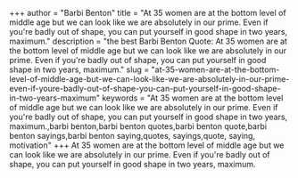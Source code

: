 +++
author = "Barbi Benton"
title = "At 35 women are at the bottom level of middle age but we can look like we are absolutely in our prime. Even if you're badly out of shape, you can put yourself in good shape in two years, maximum."
description = "the best Barbi Benton Quote: At 35 women are at the bottom level of middle age but we can look like we are absolutely in our prime. Even if you're badly out of shape, you can put yourself in good shape in two years, maximum."
slug = "at-35-women-are-at-the-bottom-level-of-middle-age-but-we-can-look-like-we-are-absolutely-in-our-prime-even-if-youre-badly-out-of-shape-you-can-put-yourself-in-good-shape-in-two-years-maximum"
keywords = "At 35 women are at the bottom level of middle age but we can look like we are absolutely in our prime. Even if you're badly out of shape, you can put yourself in good shape in two years, maximum.,barbi benton,barbi benton quotes,barbi benton quote,barbi benton sayings,barbi benton saying,quotes, sayings,quote, saying, motivation"
+++
At 35 women are at the bottom level of middle age but we can look like we are absolutely in our prime. Even if you're badly out of shape, you can put yourself in good shape in two years, maximum.
